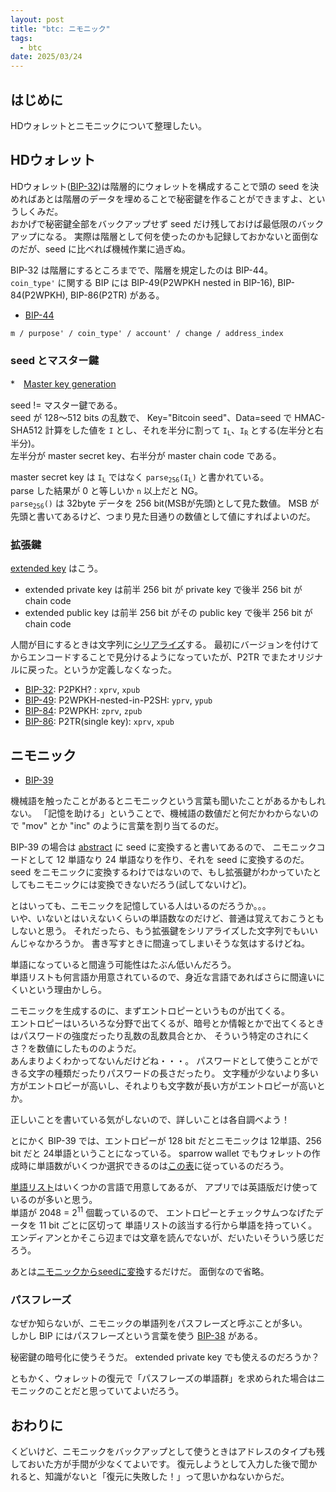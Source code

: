 ```yaml
---
layout: post
title: "btc: ニモニック"
tags:
  - btc
date: 2025/03/24
---
```


## はじめに

HDウォレットとニモニックについて整理したい。

## HDウォレット

HDウォレット([BIP-32](https://github.com/bitcoin/bips/blob/master/bip-0032.mediawiki))は階層的にウォレットを構成することで頭の seed を決めればあとは階層のデータを埋めることで秘密鍵を作ることができますよ、というしくみだ。  
おかげで秘密鍵全部をバックアップせず seed だけ残しておけば最低限のバックアップになる。
実際は階層として何を使ったのかも記録しておかないと面倒なのだが、seed に比べれば機械作業に過ぎぬ。

BIP-32 は階層にするところまでで、階層を規定したのは BIP-44。  
`coin_type'` に関する BIP には BIP-49(P2WPKH nested in BIP-16), BIP-84(P2WPKH), BIP-86(P2TR) がある。

* [BIP-44](https://github.com/bitcoin/bips/blob/master/bip-0044.mediawiki)

```
m / purpose' / coin_type' / account' / change / address_index
```

### seed とマスター鍵

*　[Master key generation](https://github.com/bitcoin/bips/blob/master/bip-0032.mediawiki#master-key-generation)

seed != マスター鍵である。  
seed が 128～512 bits の乱数で、
Key="Bitcoin seed"、Data=seed で HMAC-SHA512 計算をした値を `I` とし、それを半分に割って <code class="language-plaintext highlighter-rouge">I<sub>L</sub></code>、<code class="language-plaintext highlighter-rouge">I<sub>R</sub></code> とする(左半分と右半分)。  
左半分が master secret key、右半分が master chain code である。

master secret key は <code class="language-plaintext highlighter-rouge">I<sub>L</sub></code> ではなく <code class="language-plaintext highlighter-rouge">parse<sub>256</sub>(I<sub>L</sub>)</code> と書かれている。  
parse した結果が 0 と等しいか `n` 以上だと NG。  
<code class="language-plaintext highlighter-rouge">parse<sub>256</sub>()</code> は 32byte データを 256 bit(MSBが先頭)として見た数値。
MSB が先頭と書いてあるけど、つまり見た目通りの数値として値にすればよいのだ。

### 拡張鍵

[extended key](https://github.com/bitcoin/bips/blob/master/bip-0032.mediawiki#extended-keys) はこう。

* extended private key は前半 256 bit が private key で後半 256 bit が chain code
* extended public key は前半 256 bit がその public key で後半 256 bit が chain code

人間が目にするときは文字列に[シリアライズ](https://github.com/bitcoin/bips/blob/master/bip-0032.mediawiki#serialization-format)する。
最初にバージョンを付けてからエンコードすることで見分けるようになっていたが、P2TR でまたオリジナルに戻った。というか定義しなくなった。

* [BIP-32](https://github.com/bitcoin/bips/blob/master/bip-0032.mediawiki#serialization-format): P2PKH? : `xprv`, `xpub`
* [BIP-49](https://github.com/bitcoin/bips/blob/master/bip-0049.mediawiki#extended-key-version): P2WPKH-nested-in-P2SH: `yprv`, `ypub`
* [BIP-84](https://github.com/bitcoin/bips/blob/master/bip-0084.mediawiki#extended-key-version): P2WPKH: `zprv`, `zpub`
* [BIP-86](https://github.com/bitcoin/bips/blob/master/bip-0086.mediawiki#test-vectors): P2TR(single key): `xprv`, `xpub`

## ニモニック

* [BIP-39](https://github.com/bitcoin/bips/blob/master/bip-0039.mediawiki)

機械語を触ったことがあるとニモニックという言葉も聞いたことがあるかもしれない。
「記憶を助ける」ということで、機械語の数値だと何だかわからないので "mov" とか "inc" のように言葉を割り当てるのだ。

BIP-39 の場合は [abstract](https://github.com/bitcoin/bips/blob/master/bip-0039.mediawiki#abstract) に seed に変換すると書いてあるので、
ニモニックコードとして 12 単語なり 24 単語なりを作り、それを seed に変換するのだ。
seed をニモニックに変換するわけではないので、もし拡張鍵がわかっていたとしてもニモニックには変換できないだろう(試してないけど)。

とはいっても、ニモニックを記憶している人はいるのだろうか。。。  
いや、いないとはいえないくらいの単語数なのだけど、普通は覚えておこうともしないと思う。
それだったら、もう拡張鍵をシリアライズした文字列でもいいんじゃなかろうか。
書き写すときに間違ってしまいそうな気はするけどね。

単語になっていると間違う可能性はたぶん低いんだろう。  
単語リストも何言語か用意されているので、身近な言語であればさらに間違いにくいという理由かしら。

ニモニックを生成するのに、まずエントロピーというものが出てくる。  
エントロピーはいろいろな分野で出てくるが、暗号とか情報とかで出てくるときはパスワードの強度だったり乱数の乱数具合とか、
そういう特定のされにくさ？を数値にしたもののようだ。  
あんまりよくわかってないんだけどね・・・。
パスワードとして使うことができる文字の種類だったりパスワードの長さだったり。
文字種が少ないより多い方がエントロピーが高いし、それよりも文字数が長い方がエントロピーが高いとか。

正しいことを書いている気がしないので、詳しいことは各自調べよう！

とにかく BIP-39 では、エントロピーが 128 bit だとニモニックは 12単語、256 bit だと 24単語ということになっている。
sparrow wallet でもウォレットの作成時に単語数がいくつか選択できるのは[この表](https://github.com/bitcoin/bips/blob/master/bip-0039.mediawiki#generating-the-mnemonic)に従っているのだろう。

[単語リスト](https://github.com/bitcoin/bips/blob/master/bip-0039/bip-0039-wordlists.md)はいくつかの言語で用意してあるが、
アプリでは英語版だけ使っているのが多いと思う。  
単語が 2048 = 2<sup>11</sup> 個載っているので、
エントロピーとチェックサムつなげたデータを 11 bit ごとに区切って
単語リストの該当する行から単語を持っていく。  
エンディアンとかそこら辺までは文章を読んでないが、だいたいそういう感じだろう。

あとは[ニモニックからseedに変換](https://github.com/bitcoin/bips/blob/master/bip-0039.mediawiki#from-mnemonic-to-seed)するだけだ。
面倒なので省略。

### パスフレーズ

なぜか知らないが、ニモニックの単語列をパスフレーズと呼ぶことが多い。  
しかし BIP にはパスフレーズという言葉を使う [BIP-38](https://github.com/bitcoin/bips/blob/master/bip-0038.mediawiki) がある。

秘密鍵の暗号化に使うそうだ。
extended private key でも使えるのだろうか？

ともかく、ウォレットの復元で「パスフレーズの単語群」を求められた場合はニモニックのことだと思っていてよいだろう。

## おわりに

くどいけど、ニモニックをバックアップとして使うときはアドレスのタイプも残しておいた方が手間が少なくてよいです。
復元しようとして入力した後で聞かれると、知識がないと「復元に失敗した！」って思いかねないからだ。
